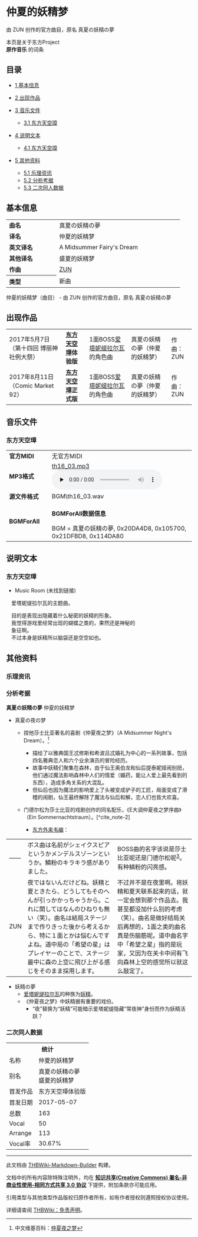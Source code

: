 # 仲夏的妖精梦

<!-- source html: G:\repos\THBWiki-Markdown-Builder\THBWikiMarkdown\Temp\main\1\1f\ns0%3A%E4%BB%B2%E5%A4%8F%E7%9A%84%E5%A6%96%E7%B2%BE%E6%A2%A6.html -->

由 ZUN 创作的官方曲目，原名 真夏の妖精の夢

本页是关于东方Project  
 **原作音乐** 的词条

## 目录

- [1 基本信息](#基本信息)
- [2 出现作品](#出现作品)
- [3 音乐文件](#音乐文件)

  - [3.1 东方天空璋](#东方天空璋)



- [4 说明文本](#说明文本)

  - [4.1 东方天空璋](#东方天空璋_2)



- [5 其他资料](#其他资料)

  - [5.1 乐理资讯](#乐理资讯)
  - [5.2 分析考据](#分析考据)
  - [5.3 二次同人数据](#二次同人数据)








## 基本信息

<table><tbody><tr><td style="width:120px"><b>曲名</b></td><td style="width:320px">真夏の妖精の夢</td></tr><tr><td><b>译名</b></td><td>仲夏的妖精梦</td></tr><tr><td><b>英文译名</b></td><td>A Midsummer Fairy's Dream</td></tr><tr><td><b>其他译名</b></td><td>盛夏的妖精梦</td></tr><tr><td><b>作曲</b></td><td><a href="./ZUN.md" title="ZUN">ZUN</a></td></tr><tr><th style="text-align: left;"><b>类型</b></th><td>新曲</td></tr></tbody></table>

仲夏的妖精梦（曲目） - 由 ZUN 创作的官方曲目，原名 真夏の妖精の夢

## 出现作品

<table>
<tbody><tr><td>2017年5月7日（第十四回 博丽神社例大祭）</td><td><b><a href="./东方天空璋.md" title="东方天空璋">东方天空璋</a>体验版</b></td><td>1面BOSS<a href="./爱塔妮缇拉尔瓦.md" title="爱塔妮缇拉尔瓦">爱塔妮缇拉尔瓦</a>的角色曲</td><td style="padding-left:5px;">真夏の妖精の夢（仲夏的妖精梦）</td><td style="padding-left:10px;">作曲：ZUN</td></tr>
<tr><td>2017年8月11日（Comic Market 92）</td><td><b><a href="./东方天空璋.md" title="东方天空璋">东方天空璋</a>正式版</b></td><td>1面BOSS<a href="./爱塔妮缇拉尔瓦.md" title="爱塔妮缇拉尔瓦">爱塔妮缇拉尔瓦</a>的角色曲</td><td style="padding-left:5px;">真夏の妖精の夢（仲夏的妖精梦）</td><td style="padding-left:10px;">作曲：ZUN</td></tr>
</tbody></table>



## 音乐文件

### 东方天空璋

<table><tbody><tr class="mw-empty-elt"></tr><tr><td width="100"><b>官方MIDI</b></td><td>无官方MIDI</td></tr><tr><td><b>MP3格式</b></td><td><a href="./文件-th16_03.mp3.md" title="文件:th16 03.mp3">th16_03.mp3</a><br><audio src="https://upload.thwiki.cc/0/00/th16_03.mp3" loop="" controls="" preload="none"></audio></td></tr><tr><td><b>源文件格式</b></td><td>BGM\th16_03.wav</td></tr><tr><td><b>BGMForAll</b></td><td><div class="mw-collapsible mw-collapsed">
<p><b>BGMForAll数据信息</b>
</p>
<div class="mw-collapsible-content">BGM = 真夏の妖精の夢, 0x20DA4D8, 0x105700, 0x21DFBD8, 0x114DA80</div>
</div>
</td></tr></tbody></table>



## 说明文本

### 东方天空璋
- Music Room (未找到链接)

　爱塔妮缇拉尔瓦的主题曲。  
  
　目的是表现出隐藏着什么秘密的妖精的形象。  
　我觉得游戏里经常出现的蝴蝶之类的，果然还是神秘的  
　象征啊。  
　不过本身是妖精所以脑袋还是空空如也。

## 其他资料

### 乐理资讯

### 分析考据
  
 **真夏の妖精の夢**  仲夏的妖精梦
  

- 真夏の夜の梦
  - 捏他莎士比亚著名的喜剧《仲夏夜之梦》（A Midsummer Night's Dream）。[^cite_note-1]
    - 描绘了以雅典国王忒修斯和希波吕忒婚礼为中心的一系列故事，包括四名雅典恋人和六个业余演员的冒险经历。
    - 故事中妖精们聚集在森林，由于仙王奥伯龙和仙后提泰妮娅闹别扭，他们通过魔法影响森林中人们的情爱（媚药，能让人爱上最先看到的东西），造成多角关系的大混乱。
    - 但仙后也因为魔法的影响爱上了头被变成驴子的工匠，局面变成了滑稽的闹剧，仙王最终解除了魔法与仙后和解，恋人们也皆大欢喜。

  - 门德尔松为莎士比亚的戏剧创作的同名配乐，《E大调仲夏夜之梦序曲》（Ein Sommernachtstraum）。[^cite_note-2]
    - [东方外来韦编](./东方外来韦编-肆-天空璋访谈.md)：




<table><tbody><tr class="tt-content" id="=-41" data-pos="&#91;&quot;=&quot;,41&#93;"><td id="——" class="tt-char" lang="zh"><div class="poem">——</div></td><td class="tt-ja" lang="ja"><div class="poem">ボス曲は名前がシェイクスピアというかメンデルスゾーンというか。鱗粉のキラキラ感がありました。</div></td><td class="tt-zh" lang="zh"><div class="poem">BOSS曲的名字该说是莎士比亚呢还是门德尔松呢<sup id="cite_ref-3" class="reference"><a href="#cite_note-3">3</a></sup>。有种鳞粉的闪亮感。</div></td></tr><tr class="tt-content" id="=-42" data-pos="&#91;&quot;=&quot;,42&#93;"><td id="ZUN" class="tt-char" lang="zh"><div class="poem">ZUN</div></td><td class="tt-ja" lang="ja"><div class="poem">夜ではないんだけどね。妖精と夏ときたら、どうしてもそのへんが引っかかっちゃうから。これに関してはなんのひねりも無い（笑）。曲名は結局ステージまで作りきった後から考えるから、特に１面とかは悩むんですよね。道中局の「希望の星」はプレイヤーのことで、ステージ最中に森の上空に飛び上がる感じをそのまま採用します。</div></td><td class="tt-zh" lang="zh"><div class="poem">不过并不是在夜里啊。将妖精和夏天联系起来的话，就一定会想到那个作品去。我甚至都没加什么别的考虑（笑）。曲名是做好结局关后再想的，1面之类的曲名真是伤脑筋呢。道中曲名字中「希望之星」指的是玩家，又因为在关卡中间有飞向森林上空的感觉所以就这么敲定了。</div></td></tr></tbody></table>


- 妖精の夢
  - [爱塔妮缇拉尔瓦](./爱塔妮缇拉尔瓦.md)的种族为[妖精](./妖精.md)。
  - 《仲夏夜之梦》中妖精据有重要的戏份。
    - “夜”替换为“妖精”可能暗示爱塔妮缇隐藏“常夜神”身份而作为妖精活跃？




### 二次同人数据

<table><tbody><tr><th colspan="2">统计</th></tr>
<tr><td>名称</td><td>仲夏的妖精梦</td></tr>
<tr><td>别名</td><td>真夏の妖精の夢<br>盛夏的妖精梦</td></tr>
<tr><td>首发作品</td><td>东方天空璋体验版</td></tr>
<tr><td>首发日期</td><td>2017-05-07</td></tr>
<tr><td>总数</td><td>163</td></tr>
<tr><td>Vocal</td><td>50</td></tr>
<tr><td>Arrange</td><td>113</td></tr>
<tr><td>Vocal率</td><td>30.67%</td></tr>
</tbody></table>




  
  

  

[^cite_note-1]: 中文维基百科：[仲夏夜之梦](https://en.wikipedia.org/wiki/zh:仲夏夜之梦)





---

此文档由 [THBWiki-Markdown-Builder](https://github.com/Delsin-Yu/THBWiki-Markdown-Builder) 构建。

文档中的所有内容除特殊注明外，均在 [**知识共享(Creative Commons) 署名-非商业性使用-相同方式共享 3.0 协议**](https://creativecommons.org/licenses/by-sa/3.0/deed.zh-hans) 下提供，附加条款亦可能应用。

引用类型与其他类型作品版权归原作者所有，如有作者授权则遵照授权协议使用。

详细请查阅 [THBWiki：免责声明](https://thbwiki.cc/THBWiki:%E5%85%8D%E8%B4%A3%E5%A3%B0%E6%98%8E)。

